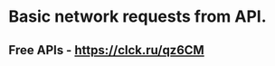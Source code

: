 Basic network requests from API.
================================

Free APIs - https://clck.ru/qz6CM
---------------------------------

